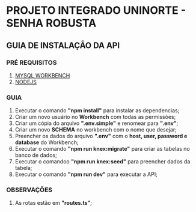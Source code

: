 # PROJETO INTEGRADO UNINORTE - SENHA ROBUSTA

## GUIA DE INSTALAÇÃO DA API

### PRÉ REQUISITOS
1. [MYSQL WORKBENCH](https://dev.mysql.com/downloads/workbench/ "Download MySQL Workbench")
2. [NODEJS](https://nodejs.org/en/download/releases/ "Download NodeJS Versão 14.15.4")

### GUIA
1. Executar o comando **"npm install"** para instalar as dependencias;
2. Criar um novo usuário no **Workbench** com todas as permissões;
3. Criar um cópia do arquivo **".env.simple"** e renomear para **".env"**;
4. Criar um novo **SCHEMA** no workbench com o nome que desejar;
5. Preencher os dados do arquivo **".env"** com o **host, user, password e database** do Workbench;
6. Executar o comando **"npm run knex:migrate"** para criar as tabelas no banco de dados;
7. Executar o comandoo **"npm run knex:seed"** para preencher dados da tabela;
8. Executar o comando **"npm run dev"** para executar a API;

### OBSERVAÇÕES
1. As rotas estão em **"routes.ts"**;
